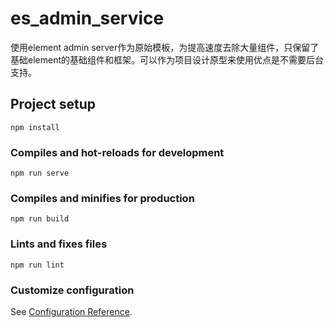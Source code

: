 # es_admin_service
使用element admin server作为原始模板，为提高速度去除大量组件，只保留了基础element的基础组件和框架。可以作为项目设计原型来使用优点是不需要后台支持。

## Project setup
```
npm install
```

### Compiles and hot-reloads for development
```
npm run serve
```

### Compiles and minifies for production
```
npm run build
```

### Lints and fixes files
```
npm run lint
```

### Customize configuration
See [Configuration Reference](https://cli.vuejs.org/config/).
